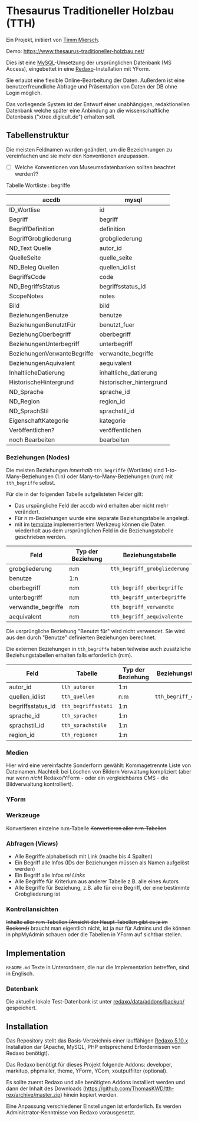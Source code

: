 # Thesaurus Traditioneller Holzbau (TTH)

Ein Projekt, initiiert von [Timm Miersch](mailto:timm.miersch@googlemail.com).

Demo: https://www.thesaurus-traditioneller-holzbau.net/

Dies ist eine [MySQL](https://de.wikipedia.org/wiki/MySQL)-Umsetzung der ursprünglichen Datenbank (MS Access), eingebettet in eine [Redaxo](https://www.redaxo.org)-Installation mit YForm.

Sie erlaubt eine flexible Online-Bearbeitung der Daten. Außerdem ist eine benutzerfreundliche Abfrage und Präsentation von Daten der DB ohne Login möglich.

Das vorliegende System ist der Entwurf einer unabhängigen, redaktionellen Datenbank welche später eine Anbindung an die wissenschaftliche Datenbasis ("xtree.digicult.de") erhalten soll.



## Tabellenstruktur

Die meisten Feldnamen wurden geändert, um die Bezeichnungen zu vereinfachen und sie mehr den Konventionen anzupassen. 

* [ ] Welche Konventionen von Museumsdatenbanken sollten beachtet werden??

Tabelle Wortliste : begriffe

|accdb | mysql|
|------|-------|
|ID_Wortlise | id|
|Begriff | begriff|
|BegriffDefinition | definition|
|BegriffGrobgliederung | grobgliederung|
|ND_Text Quelle | autor_id|
|QuelleSeite | quelle_seite|
|ND_Beleg Quellen | quellen_idlist|
|BegriffsCode | code|
|ND_BegriffsStatus | begriffsstatus_id|
|ScopeNotes | notes|
|Bild | bild|
|BeziehungenBenutze | benutze|
|BeziehungenBenutztFür | benutzt_fuer|
|BeziehungOberbegriff | oberbegriff|
|BeziehungenUnterbegriff | unterbegriff|
|BeziehungenVerwanteBegriffe | verwandte_begriffe ||
|BeziehungenAquivalent | aequivalent|
|InhaltlicheDatierung | inhaltliche_datierung|
|HistorischeHintergrund | historischer_hintergrund|
|ND_Sprache | sprache_id|
|ND_Region | region_id|
|ND_SprachStil | sprachstil_id|
|EigenschaftKategorie | kategorie|
|Veröffentlichen? | veröffentlichen|
|noch Bearbeiten | bearbeiten|

### Beziehungen (Nodes)

Die meisten Beziehungen *innerhalb* `tth_begriffe` (Wortliste) sind 1-to-Many-Beziehungen (1:n) oder Many-to-Many-Beziehungen (n:m) mit `tth_begriffe` selbst.

Für die in der folgenden Tabelle aufgelisteten Felder gilt:

* Das urspüngliche Feld der accdb wird erhalten aber nicht mehr verändert. 
* Für n:m-Beziehungen wurde eine separate Beziehungstabelle angelegt.
* mit im [template](./theme/private/redaxo/templates/Basis%20[2]/2.Basis.template.php) implementiertem Werkzeug können die Daten wiederholt aus dem ursprünglichen Feld in die Beziehungstabelle geschrieben werden.

|Feld|Typ der Beziehung|Beziehungstabelle|
|---|---|---|
|grobgliederung|n:m|`tth_begriff_grobgliederung`|
|benutze|1:n||
|oberbegriff|n:m|`tth_begriff_oberbegriffe`|
|unterbegriff|n:m|`tth_begriff_unterbegriffe`|
|verwandte_begriffe|n:m|`tth_begriff_verwandte`|
|aequivalent|n:m|`tth_begriff_aequivalente`|

Die usrprüngliche Beziehung "Benutzt für" wird nicht verwendet. Sie wird aus den durch "Benutze" definierten Beziehungen berechnet.

Die externen Beziehungen in `tth_begriffe` haben teilweise auch zusätzliche Beziehungstabellen erhalten falls erforderlich (n:m).

|Feld|Tabelle|Typ der Beziehung|Beziehungstabelle|
|---|---|---|---|
|autor_id| `tth_autoren`| 1:n ||
|quellen_idlist| `tth_quellen`| n:m |`tth_begriff_quellen`|
|begriffsstatus_id| `tth_begriffsstati`| 1:n ||
|sprache_id| `tth_sprachen`| 1:n ||
|sprachstil_id| `tth_sprachstile`| 1:n ||
|region_id| `tth_regionen`| 1:n ||

### Medien

Hier wird eine vereinfachte Sonderform gewählt: Kommagetrennte Liste von Dateinamen. Nachteil: bei Löschen von Bildern Verwaltung kompliziert (aber nur wenn *nicht* Redaxo/YForm - oder ein vergleichbares CMS - die Bildverwaltung kontrolliert).

### YForm 

### Werkzeuge

Konvertieren einzelne n:m-Tabelle
~~Konvertieren aller n:m-Tabellen~~

### Abfragen (Views)

* Alle Begriffe alphabetisch mit Link (mache bis 4 Spalten)
* Ein Begriff alle Infos (IDs der Beziehungen müssen als Namen aufgelöst werden)
* Ein Begriff alle Infos *mi Links*
* Alle Begriffe für Kriterium aus anderer Tabelle z.B. alle eines Autors
* Alle Begriffe für Beziehung, z.B. alle für eine Begriff, der eine bestimmte Grobgliederung ist

### Kontrollansichten

~~Inhalte aller n:m-Tabellen (Ansicht der Haupt-Tabellen gibt es ja im Backend)~~
braucht man eigentlich nicht, ist ja nur für Admins und die können in phpMyAdmin schauen oder die Tabellen in YForm auf sichtbar stellen.

## Implementation

`README.md` Texte in Unterordnern, die nur die Implementation betreffen, sind in Englisch.

### Datenbank

Die aktuelle lokale Test-Datenbank ist unter [redaxo/data/addons/backup/](redaxo/data/addons/backup/) gespeichert.

<!-- Die aktuelle Datenbank, die zur öffentlichen Anzeige geeignet ist, ist unter ... archiviert. Diese sollte stets importiert werden, wenn das Projekt auf einer neuen Umgebung aufgesetzt wird. -->


## Installation

Das Repository stellt das Basis-Verzeichnis einer lauffähigen [Redaxo 5.10.x](https://redaxo.org/download/core/) Installation dar (Apache, MySQL, PHP entsprechend Erfordernissen von Redaxo benötigt).

Das Redaxo benötigt für dieses Projekt folgende Addons: developer, markitup, phpmailer, theme, YForm, YCom, xoutputfilter (optional).

Es sollte zuerst Redaxo und alle benötigten Addons installiert werden und dann der Inhalt des Downloads (https://github.com/ThomasKWD/tth-rex/archive/master.zip) hinein kopiert werden.

Eine Anpassung verschiedener Einstellungen ist erforderlich. Es werden Administrator-Kenntnisse von Redaxo vorausgesetzt.